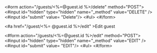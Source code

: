 
<#orm action="/guests/<%=@guest.id %>/delete" method="POST">
 <#input id="hidden"  type="hidden" name="_method" value="DELETE" />
 <#input id="submit" value= "Delete"/>
 <#ul>
 <#/form>


<#a href="/guest/<%= @guest.id %>/edit" >Edit guest <a/>

<#form action="/guests/<%=@guest.id %>/edit" method="POST">
<#input id="hidden"  type="hidden" name="_method" value="EDIT" />
<#input id="submit" value= "EDIT"/>
<#ul>
<#/form>